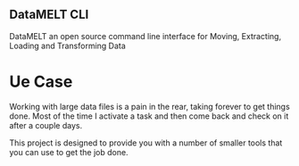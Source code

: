 DataMELT CLI
--

DataMELT an open source command line interface for Moving, Extracting, Loading and Transforming Data

# Ue Case

Working with large data files is a pain in the rear, taking forever to get things done. Most of the time I activate a task and then come back and check on it after a couple days.

This project is designed to provide you with a number of smaller tools that you can use to get the job done.